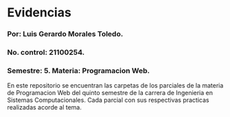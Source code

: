 # Evidencias
### Por: Luis Gerardo Morales Toledo.
### No. control: 21100254.
### Semestre: 5. Materia: Programacion Web.
En este repositorio se encuentran las carpetas de los parciales de la materia de Programacion Web del quinto semestre de la carrera de Ingenieria en Sistemas Computacionales. Cada parcial con sus respectivas practicas realizadas acorde al tema.